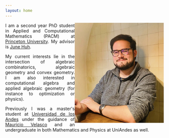 ```yaml
---
layout: home
---
```


<img style="float: right;" src="assets/images/Me_1.jpg" width="283" height="320">

<p align="justify"> I am a second year PhD student in Applied and Computational Mathematics (PACM) at <a href="https://www.pacm.princeton.edu">Princeton University</a>. My advisor is <a href="https://web.math.princeton.edu/~huh/">June Huh</a>. 

<p align="justify"> My current interests lie in the intersection of algebraic combinatorics, algebraic geometry and convex geometry. I am also interested in computational algebra and applied algebraic geometry (for instance to optimization or physics). </p>
  
<p align="justify"> Previously I was a master's student at <a href="https://matematicas.uniandes.edu.co">Universidad de los Andes</a> under the guidance of <a href="http://wwwprof.uniandes.edu.co/~mvelasco/Velasco.html">Mauricio Velasco</a> and an undergraduate in both Mathematics and Physics at UniAndes as well. </p>

